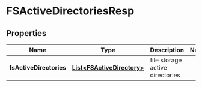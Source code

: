 # FSActiveDirectoriesResp

## Properties
Name | Type | Description | Notes
------------ | ------------- | ------------- | -------------
**fsActiveDirectories** | [**List&lt;FSActiveDirectory&gt;**](FSActiveDirectory.md) | file storage active directories | 
